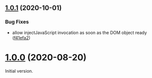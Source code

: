 ## [1.0.1](https://github.com/formidable-webview/ersatz/compare/v1.0.0...v1.0.1) (2020-10-01)


### Bug Fixes

* allow injectJavaScript invocation as soon as the DOM object ready ([f41efa2](https://github.com/formidable-webview/ersatz/commit/f41efa2efe45046b2c0ce2a88194b89772c8ea39))

# [1.0.0](https://github.com/formidable-webview/ersatz/compare/v0.10.1-alpha.5...v1.0.0) (2020-08-20)

Initial version.

